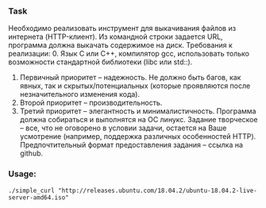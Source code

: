 ### Task
Необходимо реализовать инструмент для выкачивания файлов из интернета (HTTP-клиент). Из командной строки задается URL, программа должна выкачать содержимое на диск.
Требования к реализации:
0. Язык C или C++, компилятор gcc, использовать только возможности стандартной библиотеки (libc или std::).
1. Первичный приоритет – надежность. Не должно быть багов, как явных, так и скрытых/потенциальных (которые проявляются после незначительного изменения кода).
2. Второй приоритет – производительность.
3. Третий приоритет – элегантность и минималистичность.
Программа должна собираться и выполнятся на ОС линукс.
Задание творческое – все, что не оговорено в условии задачи, остается на Ваше усмотрение (например, поддержка различных особенностей HTTP).
Предпочтительный формат предоставления задания – ссылка на github.


### Usage:
```
./simple_curl "http://releases.ubuntu.com/18.04.2/ubuntu-18.04.2-live-server-amd64.iso"
```
